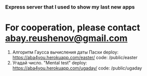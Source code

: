 ### Express server that I used to show my last new apps
# For cooperation, please contact abay.reushenov@gmail.com
1. Алгоритм Гаусса вычисления даты Пасхи
deploy: https://aba4you.herokuapp.com/easter/ 
code: /public/easter
2.  Угадай число. "Mental test"
deploy: https://aba4you.herokuapp.com/ugaday/ 
code: /public/ugaday
